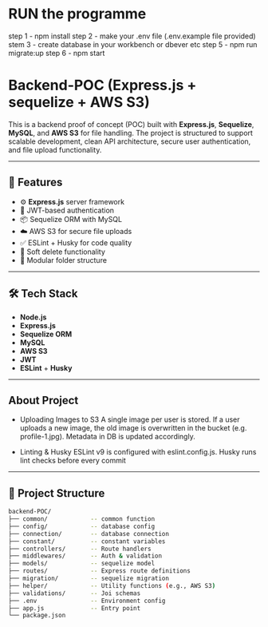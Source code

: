 # RUN the programme
step 1 - npm install
step 2 - make your .env file (.env.example file provided)
stem 3 - create database in your workbench or dbever etc
step 5 - npm run migrate:up
step 6 - npm start



# Backend-POC (Express.js + sequelize + AWS S3)

This is a backend proof of concept (POC) built with **Express.js**, **Sequelize**, **MySQL**, and **AWS S3** for file handling. The project is structured to support scalable development, clean API architecture, secure user authentication, and file upload functionality.

---

## 📁 Features

- ⚙️ **Express.js** server framework
- 🔐 JWT-based authentication
- 📦 Sequelize ORM with MySQL
- ☁️ AWS S3 for secure file uploads
- ✅ ESLint + Husky for code quality
- 🚫 Soft delete functionality
- 🧠 Modular folder structure

---

## 🛠️ Tech Stack

- **Node.js**
- **Express.js**
- **Sequelize ORM**
- **MySQL**
- **AWS S3**
- **JWT**
- **ESLint** + **Husky**

---
## About Project
- Uploading Images to S3
    A single image per user is stored. If a user uploads a new image, the old image is overwritten in the bucket (e.g. profile-1.jpg). Metadata in DB is updated accordingly.

- Linting & Husky
    ESLint v9 is configured with eslint.config.js. Husky runs lint checks before every commit
---

## 📂 Project Structure
```bash
backend-POC/
├── common/            -- common function
├── config/            -- database config
├── connection/        -- database connection
├── constant/          -- constant variables
├── controllers/       -- Route handlers
├── middlewares/       -- Auth & validation
├── models/            -- sequelize model
├── routes/            -- Express route definitions
├── migration/         -- sequelize migration
├── helper/            -- Utility functions (e.g., AWS S3)
├── validations/       -- Joi schemas
├── .env               -- Environment config
├── app.js             -- Entry point
└── package.json
